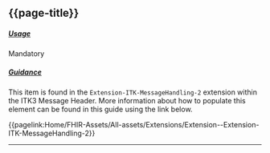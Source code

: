 ## {{page-title}}

<h5><ins>Usage</ins></h5>

<span class="mro-circle mandatory" title="Mandatory"></span> Mandatory

<h5><ins>Guidance</ins></h5>

This item is found in the `Extension-ITK-MessageHandling-2` extension within the ITK3 Message Header.
More information about how to populate this element can be found in this guide using the link below.

{{pagelink:Home/FHIR-Assets/All-assets/Extensions/Extension--Extension-ITK-MessageHandling-2}}

---